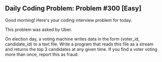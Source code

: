 ## Daily Coding Problem: Problem #300 [Easy]

Good morning! Here's your coding interview problem for today.

This problem was asked by Uber.

On election day, a voting machine writes data in the form (voter_id, candidate_id) to a text file. Write a program that reads this file as a stream and returns the top 3 candidates at any given time. If you find a voter voting more than once, report this as fraud.
